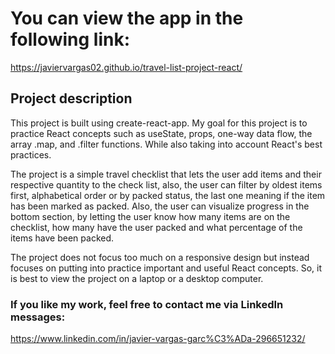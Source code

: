 # You can view the app in the following link:

https://javiervargas02.github.io/travel-list-project-react/

## Project description

This project is built using create-react-app. My goal for this project is to practice React concepts such as useState, props, one-way data flow, the array .map, and .filter functions. While also taking into account React's best practices.

The project is a simple travel checklist that lets the user add items and their respective quantity to the check list, also, the user can filter by oldest items first, alphabetical order or by packed status, the last one meaning if the item has been marked as packed. Also, the user can visualize progress in the bottom section, by letting the user know how many items are on the checklist, how many have the user packed and what percentage of the items have been packed.

The project does not focus too much on a responsive design but instead focuses on putting into practice important and useful React concepts. So, it is best to view the project on a laptop or a desktop computer.

### If you like my work, feel free to contact me via LinkedIn messages: 
https://www.linkedin.com/in/javier-vargas-garc%C3%ADa-296651232/
